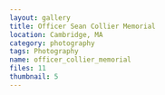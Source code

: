 ```yaml
---
layout: gallery
title: Officer Sean Collier Memorial
location: Cambridge, MA
category: photography
tags: Photography
name: officer_collier_memorial
files: 11
thumbnail: 5
---
```


